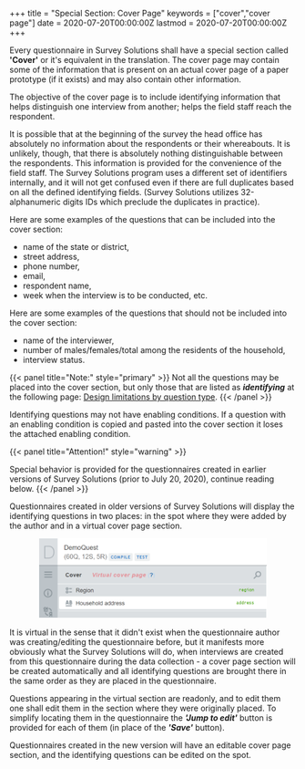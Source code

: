 +++
title = "Special Section: Cover Page"
keywords = ["cover","cover page"]
date = 2020-07-20T00:00:00Z
lastmod = 2020-07-20T00:00:00Z
+++


Every questionnaire in Survey Solutions shall have a special section called **'Cover'** or it's equivalent in the translation. The cover page may contain some of the information that is present on an actual cover page of a paper prototype (if it exists) and may also contain other information.

The objective of the cover page is to include identifying information that
helps distinguish one interview from another;
helps the field staff reach the respondent.

It is possible that at the beginning of the survey the head office has absolutely no information about the respondents or their whereabouts. It is unlikely, though, that there is absolutely nothing distinguishable between the respondents. This information is provided for the convenience of the field staff. The Survey Solutions program uses a different set of identifiers internally, and it will not get confused even if there are full duplicates based on all the defined identifying fields. (Survey Solutions utilizes 32-alphanumeric digits IDs which preclude the duplicates in practice).

Here are some examples of the questions that can be included into the cover section:

- name of the state or district, 
- street address, 
- phone number, 
- email, 
- respondent name, 
- week when the interview is to be conducted, etc.

Here are some examples of the questions that should not be included into the cover section: 

- name of the interviewer,
- number of males/females/total among the residents of the household, 
- interview status.

{{< panel title="Note:" style="primary" >}} 
Not all the questions may be placed into the cover section, but only those that are listed as ***identifying*** at the following page: [Design limitations by question type](/questionnaire-designer/limits/design-limitations-by-question-type/).
{{< /panel >}}

Identifying questions may not have enabling conditions. If a question with an enabling condition is copied and pasted into the cover section it loses the attached enabling condition.



{{< panel title="Attention!" style="warning" >}}  

Special behavior is provided for the questionnaires created in earlier versions of Survey Solutions (prior to July 20, 2020), continue reading below.
{{< /panel >}}

Questionnaires created in older versions of Survey Solutions will display the identifying questions in two places: in the spot where they were added by the author and in a virtual cover page section.

<CENTER><IMG src="images/virtual.png" width=400></CENTER>

It is virtual in the sense that it didn't exist when the questionnaire author was creating/editing the questionnaire before, but it manifests more obviously what the Survey Solutions will do, when interviews are created from this questionnaire during the data collection - a cover page section will be created automatically and all identifying questions are brought there in the same order as they are placed in the questionnaire.

Questions appearing in the virtual section are readonly, and to edit them one shall edit them in the section where they were originally placed. To simplify locating them in the questionnaire the ***'Jump to edit'*** button is provided for each of them (in place of the ***'Save'*** button).

Questionnaires created in the new version will have an editable cover page section, and the identifying questions can be edited on the spot.


